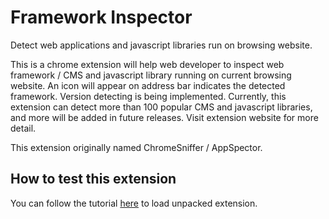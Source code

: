 # Framework Inspector

Detect web applications and javascript libraries run on browsing website.

This is a chrome extension will help web developer to inspect web framework / CMS and javascript library running on current browsing website. An icon will appear on address bar indicates the detected framework. Version detecting is being implemented.
Currently, this extension can detect more than 100 popular CMS and javascript libraries, and more will be added in future releases. Visit extension website for more detail.

This extension originally named ChromeSniffer / AppSpector.

## How to test this extension

You can follow the tutorial [here](https://developer.chrome.com/extensions/getstarted#unpacked) to load unpacked extension.
